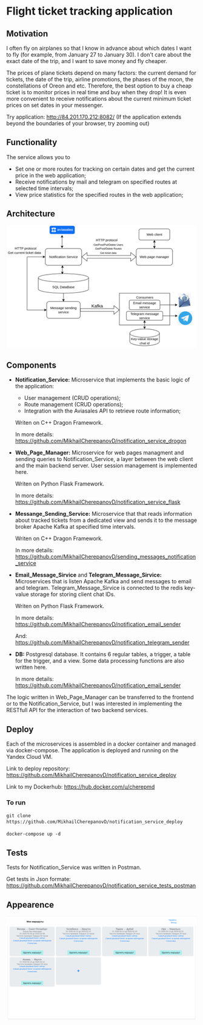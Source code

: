 # Flight ticket tracking application

## Motivation

I often fly on airplanes so that I know in advance about which dates I want to fly (for example, from January 27 to January 30). I don't care about the exact date of the trip, and I want to save money and fly cheaper. 

The prices of plane tickets depend on many factors: the current demand for tickets, the date of the trip, airline promotions, the phases of the moon, the constellations of Oreon and etc.  Therefore, the best option to buy a cheap ticket is to monitor prices in real time and buy when they drop! It is even more convenient to receive notifications about the current minimum ticket prices on set dates in your messenger.

Try application: <http://84.201.170.212:8082/> (If the application extends beyond the boundaries of your browser, try zooming out)
## Functionality

The service allows you to

* Set one or more routes for tracking on certain dates and get the current price in the web application;
* Receive notifications by mail and telegram on specified routes at selected time intervals;
* View price statistics for the specified routes in the web application;

## Architecture

![](architecture_scheme.png)

## Сomponents

* **Notification_Service:** Microservice that implements the basic logic of the application:

    - User management (CRUD operations);  
    - Route management (CRUD operations);  
    - Integration with the Aviasales API to retrieve route information; 
    
    Writen on C++ Dragon Framework. 
    
    In more details: <https://github.com/MikhailCherepanovD/notification_service_drogon>
    
* **Web_Page_Manager:**  Microservice for web pages managment and sending queries to Notification_Service, a layer between the web client and the main backend server. User session management is implemented here.

    Writen on Python Flask Framework. 

    In more details: <https://github.com/MikhailCherepanovD/notification_service_flask>


* **Messange_Sending_Service:**  Microservice that that reads information about tracked tickets from a dedicated view and sends it to the message broker Apache Kafka at specified time intervals. 

    Writen on C++ Dragon Framework. 
    
    In more details: <https://github.com/MikhailCherepanovD/sending_messages_notification_service>

* **Email_Message_Sirvice**  and **Telegram_Message_Sirvice:** Microservices that is listen Apache Kafka and send messages to email and telegram. Telegram_Message_Sirvice  is connected to the redis key-value storage for storing client chat IDs.

    Writen on Python Flask Framework. 

    In more details: <https://github.com/MikhailCherepanovD/notification_email_sender>

    And: <https://github.com/MikhailCherepanovD/notification_telegram_sender>


* **DB:** Postgresql database. It contains 6 regular tables, a trigger, a table for the trigger, and a view. Some data processing functions are also written here.

    In more details: <https://github.com/MikhailCherepanovD/notification_email_sender>



 The logic written in Web_Page_Manager can be transferred to the frontend or  to the Notification_Service, but I was interested in implementing the RESTfull API for the interaction of two backend services.

 ## Deploy

Each of the microservices is assembled in a docker container and managed via docker-compose. The application is deployed and running on the Yandex Cloud VM.

Link to deploy repository: <https://github.com/MikhailCherepanovD/notification_service_deploy>

Link to my Dockerhub: <https://hub.docker.com/u/cherepmd>

### To run

    git clone https://github.com/MikhailCherepanovD/notification_service_deploy

    docker-compose up -d

 ## Tests

Tests for Notification_Service was written in Postman.

Get tests in Json formate: <https://github.com/MikhailCherepanovD/notification_service_tests_postman>

 ##  Appearence


![](Appearance.png)